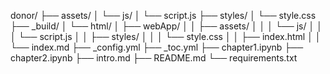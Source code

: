 donor/
├── assets/
│   └── js/
│       └── script.js
├── styles/
│   └── style.css
├── _build/
│   └── html/
│       ├── webApp/
│       │   ├── assets/
│       │   │   └── js/
│       │   │       └── script.js
│       │   ├── styles/
│       │   │   └── style.css
│       │   ├── index.html
│       │   └── index.md
├── _config.yml
├── _toc.yml
├── chapter1.ipynb
├── chapter2.ipynb
├── intro.md
├── README.md
└── requirements.txt
